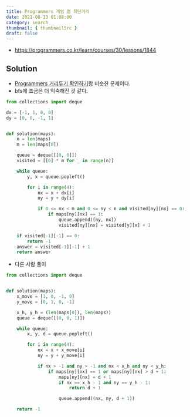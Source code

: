 ```yaml
---
title: Programmers 게임 맵 최단거리
date: 2021-08-13 01:08:00
category: search
thumbnail: { thumbnailSrc }
draft: false
---
```


- https://programmers.co.kr/learn/courses/30/lessons/1844

## Solution

- [Programmers 거리두기 확인하기](https://janeljs.github.io/algorithms/programmers-%EA%B1%B0%EB%A6%AC%EB%91%90%EA%B8%B0-%ED%99%95%EC%9D%B8%ED%95%98%EA%B8%B0/)랑 비슷한 문제이다.
- bfs에 조금은 더 익숙해진 것 같다.

```py
from collections import deque

dx = [-1, 1, 0, 0]
dy = [0, 0, -1, 1]


def solution(maps):
    n = len(maps)
    m = len(maps[0])

    queue = deque([[0, 0]])
    visited = [[0] * m for _ in range(n)]

    while queue:
        y, x = queue.popleft()

        for i in range(4):
            nx = x + dx[i]
            ny = y + dy[i]

            if 0 <= nx < m and 0 <= ny < n and visited[ny][nx] == 0:
                if maps[ny][nx] == 1:
                    queue.append([ny, nx])
                    visited[ny][nx] = visited[y][x] + 1

    if visited[-1][-1] == 0:
        return -1
    answer = visited[-1][-1] + 1
    return answer
```

- 다른 사람 풀이

```py
from collections import deque


def solution(maps):
    x_move = [1, 0, -1, 0]
    y_move = [0, 1, 0, -1]

    x_h, y_h = (len(maps[0]), len(maps))
    queue = deque([(0, 0, 1)])

    while queue:
        x, y, d = queue.popleft()

        for i in range(4):
            nx = x + x_move[i]
            ny = y + y_move[i]

            if nx > -1 and ny > -1 and nx < x_h and ny < y_h:
                if maps[ny][nx] == 1 or maps[ny][nx] > d + 1:
                    maps[ny][nx] = d + 1
                    if nx == x_h - 1 and ny == y_h - 1:
                        return d + 1

                    queue.append((nx, ny, d + 1))

    return -1
```
